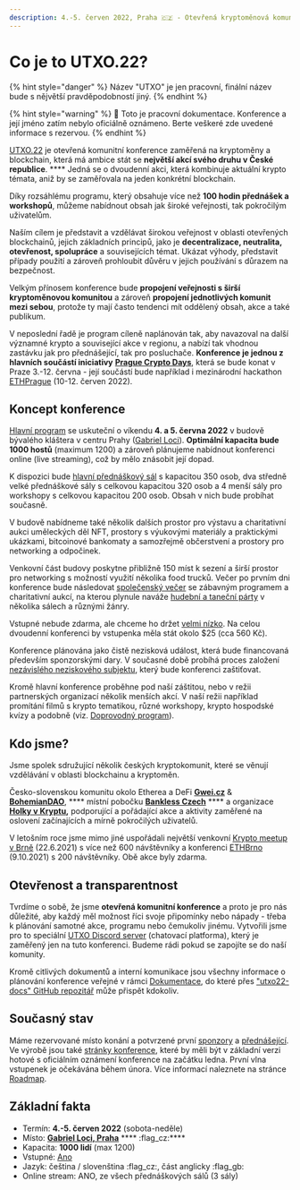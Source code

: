 ```yaml
---
description: 4.-5. červen 2022, Praha 🇨🇿 - Otevřená kryptoměnová komunitní konference
---
```


# Co je to UTXO.22?

{% hint style="danger" %}
Název "UTXO" je jen pracovní, finální název bude s nějvětší pravděpodobností jiný.
{% endhint %}

{% hint style="warning" %}
🚧 Toto je pracovní dokumentace. Konference a její jméno zatím nebylo oficiálně oznámeno. Berte veškeré zde uvedené informace s rezervou.
{% endhint %}

[UTXO.22](http://utxo.cz) je otevřená komunitní konference zaměřená na kryptoměny a blockchain, která má ambice stát se **největší  akcí svého druhu v České republice**. **** Jedná se o dvoudenní akci, která kombinuje aktuální krypto témata, aniž by se zaměřovala na jeden konkrétní blockchain.

Díky rozsáhlému programu, který obsahuje více než **100 hodin přednášek a workshopů**, můžeme nabídnout obsah jak široké veřejnosti, tak pokročilým uživatelům.

Naším cílem je představit a vzdělávat širokou veřejnost v oblasti otevřených blockchainů, jejich základních principů, jako je **decentralizace, neutralita, otevřenost, spolupráce** a souvisejících témat. Ukázat výhody, představit případy použití a zároveň prohloubit důvěru v jejich používání s důrazem na bezpečnost.

Velkým přínosem konference bude **propojení veřejnosti s širší kryptoměnovou komunitou** a zároveň **propojení jednotlivých komunit mezi sebou**, protože ty mají často tendenci mít oddělený obsah, akce a také publikum.

V neposlední řadě je program cíleně naplánován tak, aby navazoval na další významné krypto a související akce v regionu, a nabízí tak vhodnou zastávku jak pro přednášející, tak pro posluchače. **Konference je jednou z hlavních součástí iniciativy** [**Prague Crypto Days**](crypto-days/prague-crypto-days-22.md), která se bude konat v Praze 3.-12. června - její součástí bude například i mezinárodní hackathon [ETHPrague](https://ethprague.com) (10-12. červen 2022).&#x20;

## Koncept konference

[Hlavní program](hlavni-program.md) se uskuteční o víkendu **4. a 5. června 2022** v budově bývalého kláštera v centru Prahy ([Gabriel Loci](misto-konani/)). **Optimální kapacita bude 1000 hostů** (maximum 1200) a zároveň plánujeme nabídnout konferenci online (live streaming), což by mělo znásobit její dopad.

K dispozici bude [hlavní přednáškový sál](misto-konani/prehled-salu/rajska-zahrada.md) s kapacitou 350 osob, dva středně velké přednáškové sály s celkovou kapacitou 320 osob a 4 menší sály pro workshopy s celkovou kapacitou 200 osob. Obsah v nich bude probíhat současně.&#x20;

V budově nabídneme také několik dalších prostor pro výstavu a charitativní aukci uměleckých děl NFT, prostory s výukovými materiály a praktickými ukázkami, bitcoinové bankomaty a samozřejmě občerstvení a prostory pro networking a odpočinek.

Venkovní část budovy poskytne přibližně 150 míst k sezení a širší prostor pro networking s možností využití několika food trucků. Večer po prvním dni konference bude následovat [společenský večer](doprovodny-program/spolecensky-vecer.md) se zábavným programem a charitativní aukcí, na kterou plynule naváže [hudební a taneční párty](doprovodny-program/party.md) v několika sálech a různými žánry.

Vstupné nebude zdarma, ale chceme ho držet [velmi nízko](vstupenky.md#distribucni-faze). Na celou dvoudenní konferenci by vstupenka měla stát okolo $25 (cca 560 Kč).

Konference plánována jako čistě nezisková událost, která bude financovaná především sponzorskými dary. V současné době probíhá proces založení [nezávislého neziskového subjektu](organizacni-team/legalni-entita.md), který bude konferenci zaštiťovat.

Kromě hlavní konference proběhne pod naší záštitou, nebo v režii partnerských organizací několik menších akcí. V naší režii například promítání filmů s krypto tematikou, různé workshopy, krypto hospodské kvízy a podobně (viz. [Doprovodný program](doprovodny-program/)).

## Kdo jsme?

Jsme spolek sdružující několik českých kryptokomunit, které se věnují vzdělávání v oblasti blockchainu a kryptoměn.

Česko-slovenskou komunitu okolo Etherea a DeFi [**Gwei.cz**](https://gwei.cz) & [**BohemianDAO**](http://bohemiandao.cz), **** místní pobočku [**Bankless Czech**](https://bankless.cz) **** a organizace [**Holky v Kryptu**](https://holkyvkryptu.cz)**,** podporující a pořádající akce a aktivity zaměřené na oslovení začínajících a mírně pokročilých uživatelů.

V letošním roce jsme mimo jiné uspořádali největší venkovní [Krypto meetup v Brně](https://www.facebook.com/events/moravsk%C3%A9-n%C3%A1m%C4%9Bst%C3%AD-602-00-brno-%C4%8Desk%C3%A1-republika/krypto-meetup-v-brn%C4%9B/735915783871565/) (22.6.2021) s více než 600 návštěvníky a konferenci [ETHBrno](https://ethbrno.gwei.cz/predchozi-rocniky/2021) (9.10.2021) s 200 návštěvníky. Obě akce byly zdarma.

## Otevřenost a transparentnost

Tvrdíme o sobě, že jsme **otevřená komunitní konference** a proto je pro nás důležité, aby každý měl možnost říci svoje připomínky nebo nápady - třeba k plánování samotné akce, programu nebo čemukoliv jinému. Vytvořili jsme pro to speciální [UTXO Discord server](https://discord.gg/5k9dEtVhnv) (chatovací platforma), který je zaměřený jen na tuto konferenci. Budeme rádi pokud se zapojíte se do naší komunity.

Kromě citlivých dokumentů a interní komunikace jsou všechny informace o plánování konference veřejné v rámci [Dokumentace](https://app.gitbook.com/o/-MX51JfmlnAQkYbTRI4J/s/ksSw74pkYApxPGDhzkzg/), do které přes ["utxo22-docs" GitHub repozitář](https://github.com/gweicz/utxo22-docs) může přispět kdokoliv.

## Současný stav

Máme rezervované místo konání a potvrzené první [sponzory](sponzori.md) a [přednášející](prednasejici.md). Ve výrobě jsou také  [stránky konference](propagace/webove-stranky.md), které by měli být v základní verzi hotové s oficiálním oznámení konference na začátku ledna. První vlna vstupenek je očekávána během února. Více informací naleznete na stránce [Roadmap](roadmap.md).

## Základní fakta

* Termín: **4.-5. červen 2022** (sobota-neděle)
* Místo: [**Gabriel Loci, Praha**](misto-konani/) **** :flag\_cz:****
* Kapacita: **1000 lidí** (max 1200)
* Vstupné: [Ano](vstupenky.md)
* Jazyk: čeština / slovenština :flag\_cz:, část anglicky :flag\_gb:
* Online stream: ANO, ze všech přednáškových sálů (3 sály)
